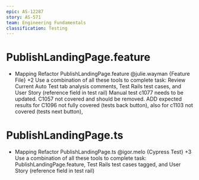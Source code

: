 ```yaml
---
epic: AS-12287
story: AS-571
team: Engineering Fundamentals
classification: Testing
---
```


# PublishLandingPage.feature

- Mapping Refactor PublishLandingPage.feature @julie.wayman {Feature File} +2
  Use a combination of all these tools to complete task: Review Current Auto Test tab analysis comments, Test Rails test cases, and User Story (reference field in test rail) 
  Manual test c1077 needs to be updated. C1057 not covered and should be removed. ADD expected results for C1096 not fully covered (tests back button), also for c1103 not covered (tests next button), 

# PublishLandingPage.ts
- Mapping Refactor PublishLandingPage.ts @igor.melo {Cypress Test} +3
  Use a combination of all these tools to complete task: PublishLandingPage.feature, Test Rails test cases tagged, and User Story (reference field in test rail)